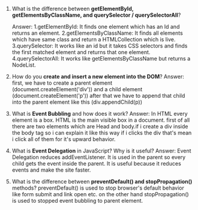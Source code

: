 1. What is the difference between **getElementById, getElementsByClassName, and querySelector / querySelectorAll**?

   Answer:
   1.getElementById: It finds one element which has an Id and returns an element.
   2.getElementsByClassName: It finds all elements which have same class and return a HTMLCollection which is live.
   3.querySelector: It works like an id but it takes CSS selectors and finds the first matched element and returns that one element.
   4.querySelectorAll: It works like getElementsByClassName but returns a NodeList.

2. How do you **create and insert a new element into the DOM**?
   Answer:
   first, we have to create a parent element (document.createElement('div')) and a child element (document.createElement('p')) after that we have to append that child into the parent element like this (div.appendChild(p))

3. What is **Event Bubbling** and how does it work?
   Answer:
   In HTML every element is a box. HTML is the main visible box in a document. first of all there are two elements which are Head and body.if i create a div inside the body tag so i can explain it like this way if i clicks the div that's mean i click all of them for it's upward behavior.

4. What is **Event Delegation** in JavaScript? Why is it useful?
   Answer:
   Event Delegation reduces addEventListener. It is used in the parent so every child gets the event inside the parent.
   It is useful because it reduces events and make the site faster.
5. What is the difference between **preventDefault() and stopPropagation()** methods?
   preventDefault() is used to stop browser's default behavior like form submit and link open etc. on the other hand stopPropagation() is used to stopped event bubbling to parent element.
